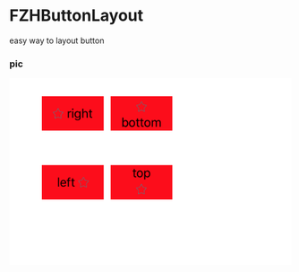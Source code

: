 # FZHButtonLayout

easy way to layout button 

### pic
![image](https://github.com/fengzhihao123/FZHButtonLayout/blob/master/button.png)

